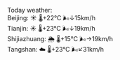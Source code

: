 Today weather:  
Beijing: ☀️   🌡️+22°C 🌬️↓15km/h  
Tianjin: ☀️   🌡️+23°C 🌬️↓19km/h  
Shijiazhuang: 🌦   🌡️+15°C 🌬️→19km/h  
Tangshan: ☁️   🌡️+23°C 🌬️↙31km/h  
